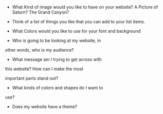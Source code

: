 

* What Kind of image would you like to have on your website? A Picture of Saturn? The Grand Canyon?

* Think of a list of things you like that you can add to your list items.

* What Colors would you like to use for your font and background

* Who is going to be looking at my website, in

other words, who is my audience?

* What message am I trying to get across with

this website? How can I make the most

important parts stand out?

* What kinds of colors and shapes do I want to

use?

* Does my website have a theme?




